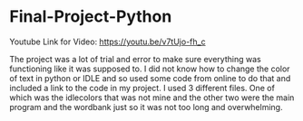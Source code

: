 # Final-Project-Python
Youtube Link for Video: https://youtu.be/v7tUjo-fh_c

The project was a lot of trial and error to make sure everything was functioning like it was supposed to. 
I did not know how to change the color of text in python or IDLE and so used some code from online to do that and included a link to the code in my project.
I used 3 different files. One of which was the idlecolors that was not mine and the other two were the main program and the wordbank just so it was not too long and overwhelming.
